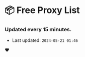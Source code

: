 # :package: Free Proxy List
### Updated every 15 minutes.

- Last updated: `2024-05-21 01:46`

:heart:
